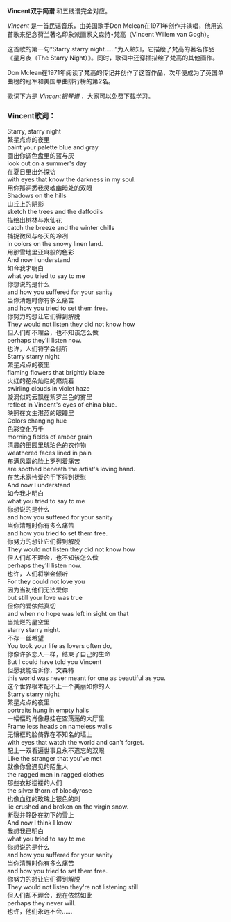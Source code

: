 

**Vincent双手简谱** 和五线谱完全对应。

_Vincent_ 是一首民谣音乐，由美国歌手Don Mclean在1971年创作并演唱，他用这首歌来纪念荷兰著名印象派画家文森特•梵高（Vincent
Willem van Gogh）。

这首歌的第一句“Starry starry night......”为人熟知，它描绘了梵高的著名作品《星月夜（The Starry
Night）》。同时，歌词中还穿插描绘了梵高的其他画作。

Don Mclean在1971年阅读了梵高的传记并创作了这首作品，次年便成为了英国单曲榜的冠军和美国单曲排行榜的第2名。

歌词下方是 _Vincent钢琴谱_ ，大家可以免费下载学习。

### Vincent歌词：

Starry, starry night  
繁星点点的夜里  
paint your palette blue and gray  
画出你调色盘里的蓝与灰  
look out on a summer's day  
在夏日里出外探访  
with eyes that know the darkness in my soul.  
用你那洞悉我灵魂幽暗处的双眼  
Shadows on the hills  
山丘上的阴影  
sketch the trees and the daffodils  
描绘出树林与水仙花  
catch the breeze and the winter chills  
捕捉微风与冬天的冷冽  
in colors on the snowy linen land.  
用那雪地里亚麻般的色彩  
And now I understand  
如今我才明白  
what you tried to say to me  
你想说的是什么  
and how you suffered for your sanity  
当你清醒时你有多么痛苦  
and how you tried to set them free.  
你努力的想让它们得到解脱  
They would not listen they did not know how  
但人们却不理会，也不知该怎么做  
perhaps they'll listen now.  
也许，人们将学会倾听  
Starry starry night  
繁星点点的夜里  
flaming flowers that brightly blaze  
火红的花朵灿烂的燃烧着  
swirling clouds in violet haze  
漩涡似的云飘在紫罗兰色的雾里  
reflect in Vincent's eyes of china blue.  
映照在文生湛蓝的眼瞳里  
Colors changing hue  
色彩变化万千  
morning fields of amber grain  
清晨的田园里琥珀色的农作物  
weathered faces lined in pain  
布满风霜的脸上罗列着痛苦  
are soothed beneath the artist's loving hand.  
在艺术家怜爱的手下得到抚慰  
And now I understand  
如今我才明白  
what you tried to say to me  
你想说的是什么  
and how you suffered for your sanity  
当你清醒时你有多么痛苦  
and how you tried to set them free.  
你努力的想让它们得到解脱  
They would not listen they did not know how  
但人们却不理会，也不知该怎么做  
perhaps they'll listen now.  
也许，人们将学会倾听  
For they could not love you  
因为当初他们无法爱你  
but still your love was true  
但你的爱依然真切  
and when no hope was left in sight on that  
当灿烂的星空里  
starry starry night.  
不存一丝希望  
You took your life as lovers often do,  
你像许多恋人一样，结束了自己的生命  
But I could have told you Vincent  
但愿我能告诉你，文森特  
this world was never meant for one as beautiful as you.  
这个世界根本配不上一个美丽如你的人  
Starry starry night  
繁星点点的夜里  
portraits hung in empty halls  
一幅幅的肖像悬挂在空荡荡的大厅里  
Frame less heads on nameless walls  
无镶框的脸倚靠在不知名的墙上  
with eyes that watch the world and can't forget.  
配上一双看遍世事且永不遗忘的双眼  
Like the stranger that you've met  
就像你曾遇见的陌生人  
the ragged men in ragged clothes  
那些衣衫褴褛的人们  
the silver thorn of bloodyrose  
也像血红的玫瑰上银色的刺  
lie crushed and broken on the virgin snow.  
断裂并静卧在初下的雪上  
And now I think I know  
我想我已明白  
what you tried to say to me  
你想说的是什么  
and how you suffered for your sanity  
当你清醒时你有多么痛苦  
and how you tried to set them free.  
你努力的想让它们得到解脱  
They would not listen they're not listening still  
但人们却不理会，现在依然如此  
perhaps they never will.  
也许，他们永远不会……

